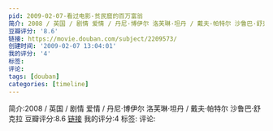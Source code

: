 ```yaml
---
pid: 2009-02-07-看过电影-贫民窟的百万富翁
简介: 2008 / 英国 / 剧情 爱情 / 丹尼·博伊尔 洛芙琳·坦丹 / 戴夫·帕特尔 沙鲁巴·舒克拉
豆瓣评分: '8.6'
链接: https://movie.douban.com/subject/2209573/
创建时间: '2009-02-07 13:04:01'
我的评分: '4'
标签:
评论:
tags: [douban]
categories: [timeline]
---
```

简介:2008 / 英国 / 剧情 爱情 / 丹尼·博伊尔 洛芙琳·坦丹 / 戴夫·帕特尔 沙鲁巴·舒克拉
豆瓣评分:8.6
[链接](https://movie.douban.com/subject/2209573/)
我的评分:4
标签:
评论:
